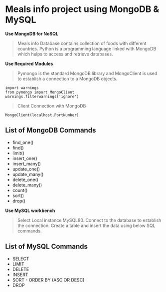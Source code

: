 # Meals info project using MongoDB & MySQL

**Use MongoDB for NoSQL**

> Meals info Database contains collection of foods with different countries.
> Python is a programming language linked with MongoDB which helps to access and retrieve databases.

**Use Required Modules**

> Pymongo is the standard MongoDB library and MongoClient is used to establish a connection to a MongoDB objects.
```
import warnings
from pymongo import MongoClient
warnings.filterwarnings('ignore')
```
> Client Connection with MongoDB
```
MongoClient(localhost,PortNumber)
```

## List of MongoDB Commands

- find_one()
- find()
- limit()
- insert_one()
- insert_many()
- update_one()
- update_many()
- delete_one()
- delete_many()
- count()
- sort()
- drop()

**Use MySQL workbench**

> Select Local instance MySQL80.
> Connect to the database to establish the connection.
> Create a table and insert the data using below SQL commands.

## List of MySQL Commands

- SELECT
- LIMIT
- DELETE
- INSERT
- SORT - ORDER BY (ASC OR DESC)
- DROP
